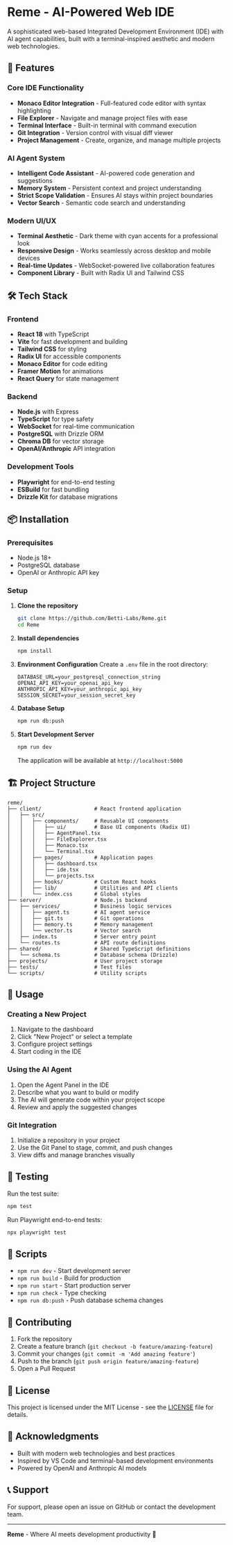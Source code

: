 # Reme - AI-Powered Web IDE

A sophisticated web-based Integrated Development Environment (IDE) with AI agent capabilities, built with a terminal-inspired aesthetic and modern web technologies.

## 🚀 Features

### Core IDE Functionality
- **Monaco Editor Integration** - Full-featured code editor with syntax highlighting
- **File Explorer** - Navigate and manage project files with ease
- **Terminal Interface** - Built-in terminal with command execution
- **Git Integration** - Version control with visual diff viewer
- **Project Management** - Create, organize, and manage multiple projects

### AI Agent System
- **Intelligent Code Assistant** - AI-powered code generation and suggestions
- **Memory System** - Persistent context and project understanding
- **Strict Scope Validation** - Ensures AI stays within project boundaries
- **Vector Search** - Semantic code search and understanding

### Modern UI/UX
- **Terminal Aesthetic** - Dark theme with cyan accents for a professional look
- **Responsive Design** - Works seamlessly across desktop and mobile devices
- **Real-time Updates** - WebSocket-powered live collaboration features
- **Component Library** - Built with Radix UI and Tailwind CSS

## 🛠️ Tech Stack

### Frontend
- **React 18** with TypeScript
- **Vite** for fast development and building
- **Tailwind CSS** for styling
- **Radix UI** for accessible components
- **Monaco Editor** for code editing
- **Framer Motion** for animations
- **React Query** for state management

### Backend
- **Node.js** with Express
- **TypeScript** for type safety
- **WebSocket** for real-time communication
- **PostgreSQL** with Drizzle ORM
- **Chroma DB** for vector storage
- **OpenAI/Anthropic** API integration

### Development Tools
- **Playwright** for end-to-end testing
- **ESBuild** for fast bundling
- **Drizzle Kit** for database migrations

## 📦 Installation

### Prerequisites
- Node.js 18+ 
- PostgreSQL database
- OpenAI or Anthropic API key

### Setup

1. **Clone the repository**
   ```bash
   git clone https://github.com/Betti-Labs/Reme.git
   cd Reme
   ```

2. **Install dependencies**
   ```bash
   npm install
   ```

3. **Environment Configuration**
   Create a `.env` file in the root directory:
   ```env
   DATABASE_URL=your_postgresql_connection_string
   OPENAI_API_KEY=your_openai_api_key
   ANTHROPIC_API_KEY=your_anthropic_api_key
   SESSION_SECRET=your_session_secret_key
   ```

4. **Database Setup**
   ```bash
   npm run db:push
   ```

5. **Start Development Server**
   ```bash
   npm run dev
   ```

   The application will be available at `http://localhost:5000`

## 🏗️ Project Structure

```
reme/
├── client/                 # React frontend application
│   ├── src/
│   │   ├── components/     # Reusable UI components
│   │   │   ├── ui/         # Base UI components (Radix UI)
│   │   │   ├── AgentPanel.tsx
│   │   │   ├── FileExplorer.tsx
│   │   │   ├── Monaco.tsx
│   │   │   └── Terminal.tsx
│   │   ├── pages/          # Application pages
│   │   │   ├── dashboard.tsx
│   │   │   ├── ide.tsx
│   │   │   └── projects.tsx
│   │   ├── hooks/          # Custom React hooks
│   │   ├── lib/            # Utilities and API clients
│   │   └── index.css       # Global styles
├── server/                 # Node.js backend
│   ├── services/           # Business logic services
│   │   ├── agent.ts        # AI agent service
│   │   ├── git.ts          # Git operations
│   │   ├── memory.ts       # Memory management
│   │   └── vector.ts       # Vector search
│   ├── index.ts            # Server entry point
│   └── routes.ts           # API route definitions
├── shared/                 # Shared TypeScript definitions
│   └── schema.ts           # Database schema (Drizzle)
├── projects/               # User project storage
├── tests/                  # Test files
└── scripts/                # Utility scripts
```

## 🚀 Usage

### Creating a New Project
1. Navigate to the dashboard
2. Click "New Project" or select a template
3. Configure project settings
4. Start coding in the IDE

### Using the AI Agent
1. Open the Agent Panel in the IDE
2. Describe what you want to build or modify
3. The AI will generate code within your project scope
4. Review and apply the suggested changes

### Git Integration
1. Initialize a repository in your project
2. Use the Git Panel to stage, commit, and push changes
3. View diffs and manage branches visually

## 🧪 Testing

Run the test suite:
```bash
npm test
```

Run Playwright end-to-end tests:
```bash
npx playwright test
```

## 📝 Scripts

- `npm run dev` - Start development server
- `npm run build` - Build for production
- `npm run start` - Start production server
- `npm run check` - Type checking
- `npm run db:push` - Push database schema changes

## 🤝 Contributing

1. Fork the repository
2. Create a feature branch (`git checkout -b feature/amazing-feature`)
3. Commit your changes (`git commit -m 'Add amazing feature'`)
4. Push to the branch (`git push origin feature/amazing-feature`)
5. Open a Pull Request

## 📄 License

This project is licensed under the MIT License - see the [LICENSE](LICENSE) file for details.

## 🙏 Acknowledgments

- Built with modern web technologies and best practices
- Inspired by VS Code and terminal-based development environments
- Powered by OpenAI and Anthropic AI models

## 📞 Support

For support, please open an issue on GitHub or contact the development team.

---

**Reme** - Where AI meets development productivity 🚀